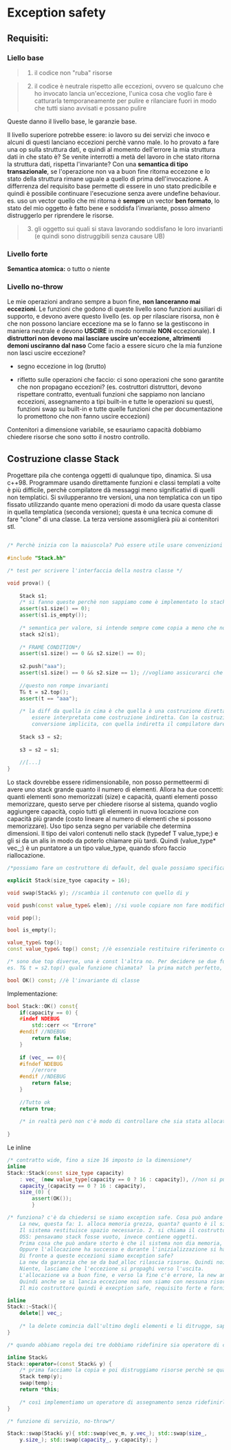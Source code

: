# Exception safety #

## Requisiti: ##

### Liello base ###

> 1. il codice non "ruba" risorse

> 2. il codice è neutrale rispetto alle eccezioni, ovvero se qualcuno che ho invocato lancia un'eccezione, l'unica cosa che voglio fare è catturarla temporaneamente per pulire e rilanciare fuori in modo che tutti siano avvisati e possano pulire 

Queste  danno il livello base, le garanzie base.

Il livello superiore potrebbe essere: io lavoro su dei servizi che invoco e alcuni di questi lanciano eccezioni perchè vanno male. Io ho provato a fare una op sulla struttura dati, e quindi al momento dell'errore la mia struttura dati in che stato è?
Se venite interrotti a metà del lavoro in che stato ritorna la struttura dati, rispetta l'invariante? Con una **semantica di tipo transazionale**, se l'operazione non va a buon fine ritorna eccezone e lo stato della struttura rimane uguale a quello di prima dell'invocazione. A differrenza del requisito base permette di essere in uno stato predicibile e quindi è possibile continuare l'esecuzione senza avere undefine behaviour. es. uso un vector quello che mi ritorna è **sempre** un vector **ben formato**, lo stato del mio oggetto è fatto bene e soddisfa l'invariante, posso almeno distruggerlo per riprendere le risorse.

> 3. gli oggetto sui quali si stava lavorando soddisfano le loro invarianti (e quindi sono distruggibili senza causare UB)

### Livello forte ###
**Semantica atomica:** o tutto o niente

### Livello no-throw ### 
Le mie operazioni andrano sempre a buon fine, **non lanceranno mai eccezioni**. Le funzioni che godono di queste livello sono funzioni ausiliari di supporto, e devono avere questo livello (es. op per rilasciare risorsa, non è che non possono lanciare eccezione ma se lo fanno se la gestiscono in maniera neutrale e devono **USCIRE** in modo normale **NON** eccezionale). **I distruttori non devono mai lasciare uscire un'eccezione, altrimenti demoni usciranno dal naso**
Come facio a essere sicuro che la mia funzione non lasci uscire eccezione?

* segno eccezione in log (brutto)

* rifletto sulle operazioni che faccio: ci sono operazioni che sono garantite che non propagano eccezioni? (es. costruttori distruttori, devono rispettare contratto, eventuali funzioni che sappiamo non lanciano eccezioni, assegnamento a tipi built-in e tutte le operazioni su questi, funzioni swap su built-in e tutte quelle funzioni che per documentazione lo promettono che non fanno uscire eccezioni)


Contenitori a dimensione variabile, se esauriamo capacità dobbiamo chiedere risorse che sono sotto il nostro controllo.

## Costruzione classe Stack ##
Progettare pila che contenga oggetti di qualunque tipo, dinamica. Si usa c++98.
Programmare usando direttamente funzioni e classi templati a volte è più difficile, perchè compilatore dà messaggi meno significativi di quelli non templatici.
Si svilupperanno tre versioni, una non templatica con un tipo fissato utilizzando quante meno operazioni di modo da usare questa classe in quella templatica (seconda versione); questa è una tecnica comune di fare "clone" di una classe. 
La terza versione assomiglierà  più ai contenitori stl.

``` c++

/* Perchè inizia con la maiuscola? Può essere utile usare convenizioni (tipi maiuscola, variabili minuscola) Quindi quando si lavora su un progetto bisogna adeguarsi alle convenzioni */
	
#include "Stack.hh"

/* test per scrivere l'interfaccia della nostra classe */

void prova() {
	
	Stack s1;
	/* si fanno queste perchè non sappiamo come è implementato lo stack, può essere in maniera efficiente e quindi si sanno subito le dimensioni, oppure non efficiente e quindi per trovare le dimensioni è costoso */
	assert(s1.size() == 0);
	assert(s1.is_empty());
	
	/* semantica per valore, si intende sempre come copia a meno che non specifichiamo il riferimento, quindi fa copia profonda di default */
	stack s2(s1);
	
	/* FRAME CONDITION*/
	assert(s1.size() == 0 && s2.size() == 0);
	
	s2.push("aaa");
	assert(s1.size() == 0 && s2.size == 1); //vogliamo assicurarci che s2 sia cresciuto
	
	//questo non rompe invarianti
	T& t = s2.top();
	assert(t == "aaa");
	
	/* la diff da quella in cima è che quella è una costruzione diretta, questa  potrebbe
		essere interpretata come costruzione indiretta. Con la costruzione diretta si può fare
		conversione implicita, con quella indiretta il compilatore darebbe errore*/
		
	Stack s3 = s2;
	
	s3 = s2 = s1;
	
	//[...]
}
```

Lo stack dovrebbe essere ridimensionabile, non posso permetteermi di avere uno stack grande quanto il numero di elementi. Allora ha due concetti: quanti elementi sono memorizzati (size) e capacità, quanti elementi posso memorizzare, questo serve per chiedere risorse al sistema, quando voglio aggiungere capacità, copio tutti gli elementi in nuova locazione con capacità più grande (costo lineare al numero di elementi che si possono memorizzare).
Uso tipo senza segno per variabile che determina dimensioni. Il tipo dei valori contenuti nello stack (typedef T value_type;) e gli si da un alis in modo da poterlo chiamare più tardi. Quindi (value_type* vec_;) è un puntatore a un tipo value_type, quando sforo faccio riallocazione. 

``` c++
/*possiamo fare un costruttore di default, del quale possiamo specificare la dimensione e con explicit evitiamo che si possa fare conversione implicita*/

explicit Stack(size_tyoe capacity = 16);

void swap(Stack& y); //scambia il contenuto con quello di y

void push(const value_type& elem); //si vuole copiare non fare modifiche

void pop();

bool is_empty();

value_type& top();
const value_type& top() const; //è essenziale restituire riferimento costante

/* sono due top diverse, una è const l'altra no. Per decidere se due funzioni sono diverse bisogna guardare nome e tipo e parametri funzione. Le due funzioni hanno argomenti diversi e quindi vanno in overloading.
es. T& t = s2.top() quale funzione chiamata?  la prima match perfetto, nella seconda conversione di qualificazione e quindi vince la prima e abbiamo un riferimento modificabile, questo però non ha nulla a che vedere con la risoluzione dell'overloading, se scrivevo const T& t = s2.top() non cambiava nulla. */

bool OK() const; //è l'invariante di classe

```
Implementazione:

``` c++
bool Stack::OK() const{
	if(capacity == 0) {
	#indef NDEBUG
		std::cerr << "Errore"
	#endif //NDEBUG
		return false;
	}
	
	if (vec_ == 0){
	#ifndef NDEBUG
		//errore
	#endif //NDEBUG
		return false;
	}
	
	//Tutto ok
	return true;
	
	/* in realtà però non c'è modo di controllare che sia stata allocata la diensione chiesta, ci sono proprietà non verificabili perchè non codificabili come per esempio la posizione di un puntatore*/
	
}

```
Le inline

``` c++
/* contratto wide, fino a size 16 imposto io la dimensione*/
inline
Stack::Stack(const size_type capacity) 
	: vec_ (new value_type[capacity == 0 ? 16 : capacity]), //non si può :vec_(new value_type[capacity_]) capacity_ non ancora inizializzato
	capacity_(capacity == 0 ? 16 : capacity),
	size_(0) {
		assert(OK());
		}

/* funziona? c'è da chiedersi se siamo exception safe. Cosa può andare male? 
	La new, questa fa: 1. alloca memoria grezza, quanta? quanto è il sizeof(value_type)? 
	Il sistema restituisce spazio necessario. 2. si chiama il costruttore di default n volte per inizializzare gli oggetti dal primo verso l'ultimo. 
	OSS: pensavamo stack fosse vuoto, invece contiene oggetti.
	Prima cosa che può andare storto è che il sistema non dia memoria, eccezione bad_alloc.
	Oppure l'allocazione ha successo e durante l'inizializzazione si hanno altro allocazioni, bad_alloc, oppure eccezioni per  altri possibili errori. Possiamo conoscerli tutti gli errori? NO
	Di fronte a queste eccezioni siamo exception safe?
	La new da garanzia che se da bad_alloc rilascia risorse. Quindi noi cosa dobbiamo fare?
	Niente, lasciamo che l'eccezione si propaghi verso l'uscita.
	L'allocazione va a buon fine, e verso la fine c'è errore, la new ancora è exception safe e disfa tutto nell'ordine inverso,  e il costruttore ha la garanzia di no-throw quindi nessuno lancia un'altra eccezione.
	Quindi anche se si lancia eccezione noi non siamo con nessuna risorsa e quindi non dobbiamo preoccuparcene.
	Il mio costruttore quindi è execption safe, requisito forte e fornisce queste garanzie sotto le condizioni che la new si comporta bene e che il distruttore dell'oggetto value_type non lanci eccezione*/

inline
Stack::~Stack(){
	delete[] vec_;
	
	/* la delete comincia dall'ultimo degli elementi e li ditrugge, sapendo che non verranno generate eccezioni perchè il costruttore di value_type non lascia uscire eccezioni.*/
}

/* quando abbiamo regola dei tre dobbiamo ridefinire sia operatore di copia che di assegnamento e assicurarsi siano exception safe. Si definisce per bene una di queste funzioni e l'altra la si implementa con un template*/

inline Stack&
Stack::operator=(const Stack& y) {
	/* prima facciamo la copia e poi distruggiamo risorse perchè se qualcosa va male devo tornare in dietro */
	Stack temp(y);
	swap(temp);
	return *this;
	
	/* così implementiamo un operatore di assegnamento senza ridefinirlo e in modo exception safe*/
}

/* funzione di servizio, no-throw*/

Stack::swap(Stack& y){ std::swap(vec_m, y.vec_); std::swap(size_,
	y.size_); std::swap(capacity_, y.capacity); } 
	
```
